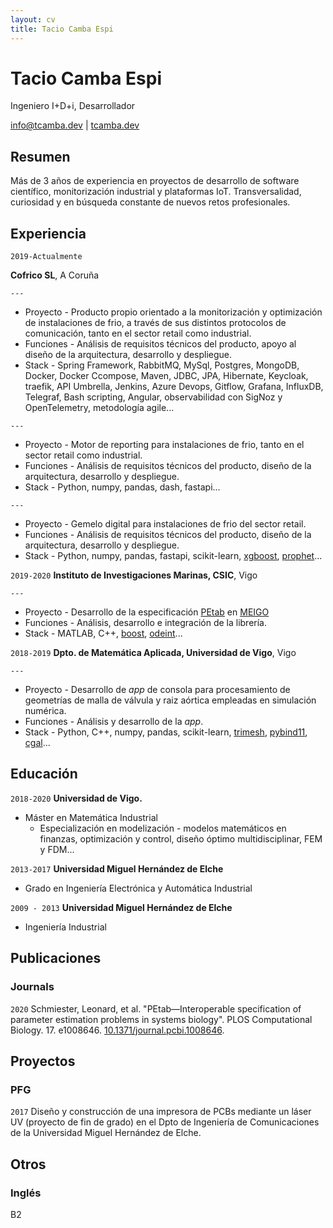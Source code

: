 ```yaml
---
layout: cv
title: Tacio Camba Espi
---
```

# Tacio Camba Espi
Ingeniero I+D+i, Desarrollador

<div id="webaddress">
<a href="mailto:info@tcamba.dev">info@tcamba.dev</a>
| <a href="https://tcamba.dev">tcamba.dev</a>
</div>

## Resumen

Más de 3 años de experiencia en proyectos de desarrollo de software científico, monitorización industrial y plataformas IoT. Transversalidad, curiosidad y en búsqueda constante de nuevos retos profesionales.


## Experiencia

`2019-Actualmente`

__Cofrico SL__, A Coruña

`---`
      
- <span class="list-header">Proyecto</span> - Producto propio orientado a la monitorización y optimización de instalaciones de frio, a través de sus distintos protocolos de comunicación, tanto en el sector retail como industrial.
- <span class="list-header">Funciones</span> - Análisis de requisitos técnicos del producto, apoyo al diseño de la arquitectura, desarrollo y despliegue.
- <span class="list-header">Stack</span> - Spring Framework, RabbitMQ, MySql, Postgres, MongoDB, Docker, Docker Ccompose, Maven, JDBC, JPA, Hibernate, Keycloak, traefik, API Umbrella, Jenkins, Azure Devops, Gitflow, Grafana, InfluxDB, Telegraf, Bash scripting, Angular, observabilidad con SigNoz y OpenTelemetry, metodología agile...

`---`
- <span class="list-header">Proyecto</span> - Motor de reporting para instalaciones de frio, tanto en el sector retail como industrial. 
- <span class="list-header">Funciones</span> - Análisis de requisitos técnicos del producto, diseño de la arquitectura, desarrollo y despliegue.
- <span class="list-header">Stack</span> - Python, numpy, pandas, dash, fastapi...  

`---`
- <span class="list-header">Proyecto</span> - Gemelo digital para instalaciones de frio del sector retail.
- <span class="list-header">Funciones</span> - Análisis de requisitos técnicos del producto, diseño de la arquitectura, desarrollo y despliegue. 
- <span class="list-header">Stack</span> - Python, numpy, pandas, fastapi, scikit-learn, [xgboost](https://xgboost.readthedocs.io/en/stable/python/index.html), [prophet](https://facebook.github.io/prophet/)...

`2019-2020`
__Instituto de Investigaciones Marinas, CSIC__, Vigo

`---`

- <span class="list-header">Proyecto</span> - Desarrollo de la especificación [PEtab](https://petab.readthedocs.io/en/stable/) en [MEIGO](http://gingproc.iim.csic.es/meigo.html)
- <span class="list-header">Funciones</span> - Análisis, desarrollo e integración de la librería.
- <span class="list-header">Stack</span> - MATLAB, C++, [boost](https://www.boost.org/), [odeint](https://headmyshoulder.github.io/odeint-v2/)...

`2018-2019`
__Dpto. de Matemática Aplicada, Universidad de Vigo__, Vigo

`---`

- <span class="list-header">Proyecto</span> - Desarrollo de _app_ de consola para procesamiento de geometrías de malla de válvula y raiz aórtica empleadas en simulación numérica.
- <span class="list-header">Funciones</span> - Análisis y desarrollo de la _app_.
- <span class="list-header">Stack</span> - Python, C++, numpy, pandas, scikit-learn, [trimesh](https://github.com/mikedh/trimesh),  [pybind11](https://github.com/pybind/pybind11), [cgal](https://www.cgal.org/)...

## Educación

`2018-2020`
__Universidad de Vigo.__

- Máster en Matemática Industrial
  - Especialización en modelización - modelos matemáticos en finanzas, optimización y control, diseño óptimo multidisciplinar, FEM y FDM...

`2013-2017`
__Universidad Miguel Hernández de Elche__

- Grado en Ingeniería Electrónica y Automática Industrial

`2009 - 2013`
__Universidad Miguel Hernández de Elche__

- Ingeniería Industrial


## Publicaciones

### Journals

`2020`
Schmiester, Leonard, et al. "PEtab—Interoperable specification of parameter estimation problems in systems biology". PLOS Computational Biology. 17. e1008646. [10.1371/journal.pcbi.1008646](https://journals.plos.org/ploscompbiol/article?id=10.1371/journal.pcbi.1008646).


## Proyectos

### PFG

`2017` Diseño y construcción de una impresora de PCBs mediante un láser UV (proyecto de fin de grado) en el Dpto de Ingeniería de Comunicaciones de la Universidad Miguel Hernández de Elche.

## Otros

### Inglés

B2